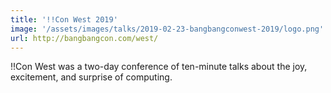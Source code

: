 ```yaml
---
title: '!!Con West 2019'
image: '/assets/images/talks/2019-02-23-bangbangconwest-2019/logo.png'
url: http://bangbangcon.com/west/
---
```


!!Con West was a two-day conference of ten-minute talks about the joy,
excitement, and surprise of computing.
